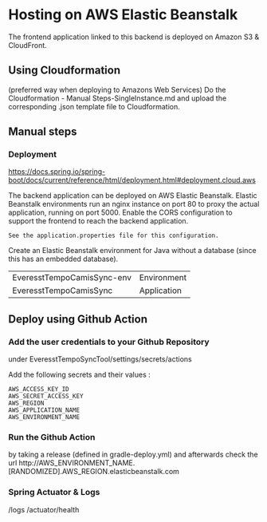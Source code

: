 # Hosting on AWS Elastic Beanstalk
The frontend application linked to this backend is deployed on Amazon S3 & CloudFront.

## Using Cloudformation
(preferred way when deploying to Amazons Web Services)
Do the Cloudformation - Manual Steps-SingleInstance.md 
and upload the corresponding .json template file to Cloudformation.

## Manual steps

### Deployment
https://docs.spring.io/spring-boot/docs/current/reference/html/deployment.html#deployment.cloud.aws

The backend application can be deployed on AWS Elastic Beanstalk.
Elastic Beanstalk environments run an nginx instance on port 80 to proxy the actual application, 
running on port 5000. Enable the CORS configuration to support the frontend to reach the backend application.

    See the application.properties file for this configuration.

Create an Elastic Beanstalk environment for Java without a database (since this has an embedded database).


|   	|   	|
|---	|---	|
| EveresstTempoCamisSync-env | Environment |
| EveresstTempoCamisSync | Application |

## Deploy using Github Action

### Add the user credentials to your Github Repository

under EveresstTempoSyncTool/settings/secrets/actions

Add the following secrets and their values :

    AWS_ACCESS_KEY_ID
    AWS_SECRET_ACCESS_KEY
    AWS_REGION
    AWS_APPLICATION_NAME
    AWS_ENVIRONMENT_NAME
    

### Run the Github Action
by taking a release (defined in gradle-deploy.yml) and afterwards check the url
    http://AWS_ENVIRONMENT_NAME.[RANDOMIZED].AWS_REGION.elasticbeanstalk.com

### Spring Actuator & Logs
/logs
/actuator/health